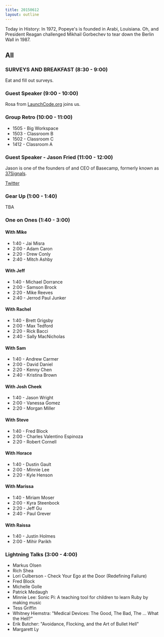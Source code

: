 ```yaml
---
title: 20150612
layout: outline
---
```


Today in History: In 1972, Popeye's is founded in Arabi, Louisiana. Oh, and President Reagan 
challenged Mikhail Gorbechev to tear down the Berlin Wall in 1987.

## All

### SURVEYS AND BREAKFAST (8:30 - 9:00)

Eat and fill out surveys.

### Guest Speaker (9:00 - 10:00)

Rosa from [LaunchCode.org](http://launchcode.org) joins us.

### Group Retro (10:00 - 11:00)
* 1505 - Big Workspace
* 1503 - Classroom B
* 1502 - Classroom C
* 1412 - Classroom A

### Guest Speaker - Jason Fried (11:00 - 12:00)

Jason is one of the founders of and CEO of Basecamp, formerly known as 
[37Signals](http://www.37signals.com).

[Twitter](https://twitter.com/jasonfried)

### Gear Up (1:00 - 1:40)

TBA

### One on Ones (1:40 - 3:00)

#### With Mike
* 1:40 - Jai Misra
* 2:00 - Adam Caron
* 2:20 - Drew Conly 
* 2:40 - Mitch Ashby
 
#### With Jeff
* 1:40 - Michael Dorrance
* 2:00 - Samson Brock
* 2:20 - Mike Reeves
* 2:40 - Jerrod Paul Junker

#### With Rachel
* 1:40 - Brett Grigsby
* 2:00 - Max Tedford
* 2:20 - Rick Bacci
* 2:40 - Sally MacNicholas

#### With Sam
* 1:40 - Andrew Carmer
* 2:00 - David Daniel
* 2:20 - Kenny Chen
* 2:40 - Kristina Brown

#### With Josh Cheek
* 1:40 - Jason Wright
* 2:00 - Vanessa Gomez
* 2:20 - Morgan Miller 


#### With Steve
* 1:40 - Fred Block
* 2:00 - Charles Valentino Espinoza
* 2:20 - Robert Cornell


#### With Horace
* 1:40 - Dustin Gault
* 2:00 - Minnie Lee
* 2:20 - Kyle Henson 


#### With Marissa
* 1:40 - Miriam Moser
* 2:00 - Kyra Steenbock
* 2:20 - Jeff Gu
* 2:40 - Paul Grever

#### With Raissa
* 1:40 - Justin Holmes
* 2:00 - Mihir Parikh

### Lightning Talks (3:00 - 4:00)

* Markus Olsen
* Rich Shea
* Lori Culberson - Check Your Ego at the Door (Redefining Failure)
* Fred Block
* Michelle Golle
* Patrick Medaugh
* Minnie Lee: Sonic Pi: A teaching tool for children to learn Ruby by making music
* Tess Griffin
* Whitney Hiemstra: "Medical Devices: The Good, The Bad, The … What the Hell?"
* Erik Butcher: "Avoidance, Flocking, and the Art of Bullet Hell"
* Margarett Ly

